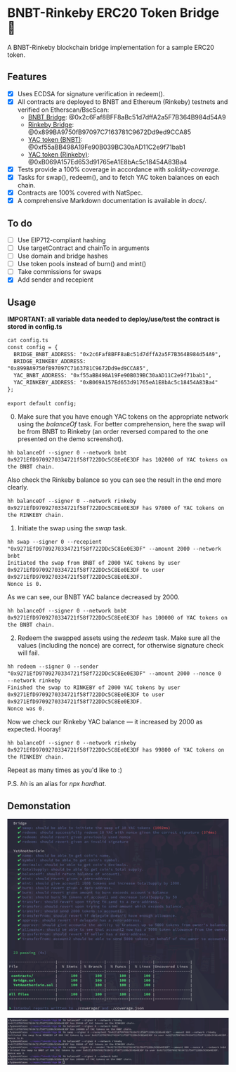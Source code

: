 # BNBT-Rinkeby ERC20 Token Bridge 🌉

A BNBT-Rinkeby blockchain bridge implementation for a sample ERC20 token. 

## Features

- [x] Uses ECDSA for signature verification in redeem().
- [x] All contracts are deployed to BNBT and Ethereum (Rinkeby) testnets and verified on Etherscan/BscScan:
  - [BNBT Bridge](https://testnet.bscscan.com/address/0x2c6Faf8BFF8aBc51d7dffA2a5F7B364B984d54A9#code): @0x2c6Faf8BFF8aBc51d7dffA2a5F7B364B984d54A9
  - [Rinkeby Bridge](https://rinkeby.etherscan.io/address/0x899BA9750fB97097C7163781C9672Dd9ed9CCA85#code): @0x899BA9750fB97097C7163781C9672Dd9ed9CCA85
  - [YAC token (BNBT)](https://testnet.bscscan.com/address/0xf55aBB498A19Fe90B039BC30aAD11C2e9f71bab1#code): @0xf55aBB498A19Fe90B039BC30aAD11C2e9f71bab1
  - [YAC token (Rinkeby)](https://rinkeby.etherscan.io/address/0xB069A157Ed653d91765eA1E8bAc5c18454A83Ba4#code): @0xB069A157Ed653d91765eA1E8bAc5c18454A83Ba4
- [x] Tests provide a 100% coverage in accordance with _solidity-coverage_.
- [x] Tasks for swap(), redeem(), and to fetch YAC token balances on each chain.
- [x] Contracts are 100% covered with NatSpec.
- [x] A comprehensive Markdown documentation is available in _docs/_.

## To do

- [ ] Use EIP712-compliant hashing
- [ ] Use targetContract and chainTo in arguments
- [ ] Use domain and bridge hashes
- [ ] Use token pools instead of burn() and mint()
- [ ] Take commissions for swaps
- [x] Add sender and recepient

## Usage

**IMPORTANT: all variable data needed to deploy/use/test the contract is stored in config.ts**

```
cat config.ts
const config = {
  BRIDGE_BNBT_ADDRESS: "0x2c6Faf8BFF8aBc51d7dffA2a5F7B364B984d54A9",
  BRIDGE_RINKEBY_ADDRESS: "0x899BA9750fB97097C7163781C9672Dd9ed9CCA85",
  YAC_BNBT_ADDRESS: "0xf55aBB498A19Fe90B039BC30aAD11C2e9f71bab1",
  YAC_RINKEBY_ADDRESS: "0xB069A157Ed653d91765eA1E8bAc5c18454A83Ba4"
};

export default config;
```

0. Make sure that you have enough YAC tokens on the appropriate network using the _balanceOf_ task.
For better comprehension, here the swap will be from BNBT to Rinkeby (an order reversed compared to the one presented on the demo screenshot).

```
hh balanceOf --signer 0 --network bnbt
0x9271EfD9709270334721f58f722DDc5C8Ee0E3DF has 102000 of YAC tokens on the BNBT chain.
```

Also check the Rinkeby balance so you can see the result in the end more clearly.

```
hh balanceOf --signer 0 --network rinkeby
0x9271EfD9709270334721f58f722DDc5C8Ee0E3DF has 97800 of YAC tokens on the RINKEBY chain.
```

1. Initiate the swap using the _swap_ task.

```
hh swap --signer 0 --recepient "0x9271EfD9709270334721f58f722DDc5C8Ee0E3DF" --amount 2000 --network bnbt
Initiated the swap from BNBT of 2000 YAC tokens by user 0x9271EfD9709270334721f58f722DDc5C8Ee0E3DF to user 0x9271EfD9709270334721f58f722DDc5C8Ee0E3DF.
Nonce is 0.
```

As we can see, our BNBT YAC balance decreased by 2000.

```
hh balanceOf --signer 0 --network bnbt
0x9271EfD9709270334721f58f722DDc5C8Ee0E3DF has 100000 of YAC tokens on the BNBT chain.
```

2. Redeem the swapped assets using the _redeem_ task.
Make sure all the values (including the nonce) are correct, for otherwise signature check will fail.

```
hh redeem --signer 0 --sender "0x9271EfD9709270334721f58f722DDc5C8Ee0E3DF" --amount 2000 --nonce 0  --network rinkeby
Finished the swap to RINKEBY of 2000 YAC tokens by user 0x9271EfD9709270334721f58f722DDc5C8Ee0E3DF to user 0x9271EfD9709270334721f58f722DDc5C8Ee0E3DF.
Nonce was 0.
```

Now we check our Rinkeby YAC balance — it increased by 2000 as expected.
Hooray!

```
hh balanceOf --signer 0 --network rinkeby
0x9271EfD9709270334721f58f722DDc5C8Ee0E3DF has 99800 of YAC tokens on the RINKEBY chain.
```

Repeat as many times as you'd like to :)

P.S. _hh_ is an alias for _npx hardhat_.

## Demonstation

![](demo/tests.png)

![](demo/tasks.png)
